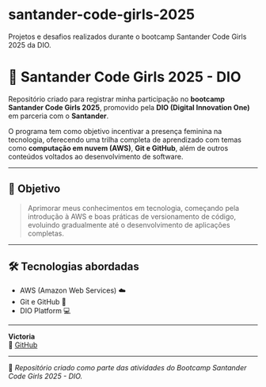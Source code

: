 # santander-code-girls-2025
Projetos e desafios realizados durante o bootcamp Santander Code Girls 2025 da DIO.

# 🚀 Santander Code Girls 2025 - DIO

Repositório criado para registrar minha participação no **bootcamp Santander Code Girls 2025**, promovido pela **DIO (Digital Innovation One)** em parceria com o **Santander**.

O programa tem como objetivo incentivar a presença feminina na tecnologia, oferecendo uma trilha completa de aprendizado com temas como **computação em nuvem (AWS)**, **Git e GitHub**, além de outros conteúdos voltados ao desenvolvimento de software.

---

## 🎯 Objetivo

> Aprimorar meus conhecimentos em tecnologia, começando pela introdução à AWS e boas práticas de versionamento de código, evoluindo gradualmente até o desenvolvimento de aplicações completas.

---

## 🛠️ Tecnologias abordadas

- AWS (Amazon Web Services) ☁️  
- Git e GitHub 🧭  
- DIO Platform 💻  

---


**Victoria**  
💼 [GitHub](https://github.com/victorialc) 

---

📅 *Repositório criado como parte das atividades do Bootcamp Santander Code Girls 2025 - DIO.*
